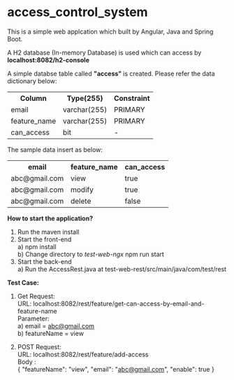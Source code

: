# access_control_system

This is a simple web applcation which built by Angular, Java and Spring Boot.

A H2 database (In-memory Database) is used which can access by <b> localhost:8082/h2-console </b> 

A simple databse table called <b> "access" </b> is created. Please refer the data dictionary below:

<table>
<tr>
  <th>Column</th>
  <th>Type(255)</th>
  <th>Constraint</th>
</tr>

<tr>
  <td>email</td>
  <td>varchar(255)</td>
  <td>PRIMARY</td>
</tr>

<tr>
  <td>feature_name</td>
  <td>varchar(255)</td>
  <td>PRIMARY</td>
</tr>

<tr>
  <td>can_access</td>
  <td>bit</td>
  <td>-</td>
</tr>
</table>

The sample data insert as below:

<table>
<tr>
  <th>email</th>
  <th>feature_name</th>
  <th>can_access</th>
</tr>

<tr>
  <td>abc@gmail.com</td>
  <td>view</td>
  <td>true</td>
</tr>

<tr>
  <td>abc@gmail.com</td>
  <td>modify</td>
  <td>true</td>
</tr>

<tr>
  <td>abc@gmail.com</td>
  <td>delete</td>
  <td>false</td>
</tr>
</table>


<b> How to start the application? </b>

1) Run the maven install
2) Start the front-end <br/>
  a) npm install <br/>
  b) Change directory to <i>test-web-ngx</i> npm run start
3) Start the back-end <br/>
  a) Run the AccessRest.java at test-web-rest/src/main/java/com/test/rest
  
  
  
<b> Test Case: </b>

1) Get Request: <br/>
  URL: localhost:8082/rest/feature/get-can-access-by-email-and-feature-name <br/>
  Parameter: <br/>
   a) email = abc@gmail.com <br/>
   b) featureName = view <br/>

2) POST Request: <br/>
  URL: localhost:8082/rest/feature/add-access <br/>
  Body : <br/>
  {
      "featureName": "view",
      "email": "abc@gmail.com",
      "enable": true
  }
















